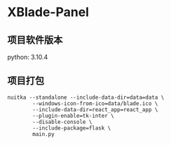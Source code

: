 # XBlade-Panel
## 项目软件版本
python: 3.10.4
## 项目打包
```shell
nuitka --standalone --include-data-dir=data=data \
        --windows-icon-from-ico=data/blade.ico \
        --include-data-dir=react_app=react_app \
        --plugin-enable=tk-inter \
        --disable-console \
        --include-package=flask \
        main.py
```
